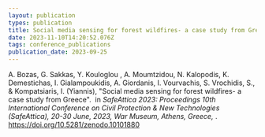 ```yaml
---
layout: publication
types: publication
title: Social media sensing for forest wildfires- a case study from Greece
date: 2023-11-10T14:20:52.076Z
tags: conference_publications
publication_date: 2023-09-25
---
```

<!--StartFragment-->

Α. Bozas, G. Sakkas, Y. Kouloglou , A. Moumtzidou, N. Kalopodis, K. Demestichas, I. Gialampoukidis, A. Giordanis, I. Vourvachis, S. Vrochidis, S., & Kompatsiaris, I. (Yiannis), "Social media sensing for forest wildfires- a case study from Greece".  in *SafeAttica 2023: Proceedings 10th International Conference on Civil Protection & New Technologies (SafeAttica), 20-30 June, 2023, War Museum, Athens, Greece,* . <https://doi.org/10.5281/zenodo.10101880>

<!--EndFragment-->